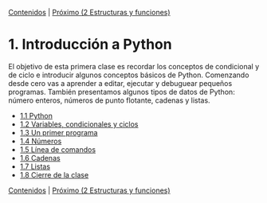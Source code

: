 [Contenidos](../Contenidos.md) \| [Próximo (2 Estructuras y funciones)](../02_Estructuras_y_Funciones/00_Resumen.md)

# 1. Introducción a Python
El objetivo de esta primera clase es recordar los conceptos de condicional y de ciclo e introducir algunos conceptos básicos de Python. Comenzando desde cero vas a aprender a editar, ejecutar y debuguear pequeños programas. También presentamos algunos tipos de datos de Python: número enteros, números de punto flotante, cadenas y listas.


* [1.1 Python](01_Python.md)
* [1.2 Variables, condicionales y ciclos](02_Condicionales_Ciclos.md)
* [1.3 Un primer programa](03_Hello_world.md)
* [1.4 Números](04_Numeros.md)
* [1.5 Línea de comandos](05_Lineas_de_Comandos.md)
* [1.6 Cadenas](06_Strings.md)
* [1.7 Listas](07_Listas.md)
* [1.8 Cierre de la clase](08_Cierre.md)


[Contenidos](../Contenidos.md) \| [Próximo (2 Estructuras y funciones)](../02_Estructuras_y_Funciones/00_Resumen.md)
